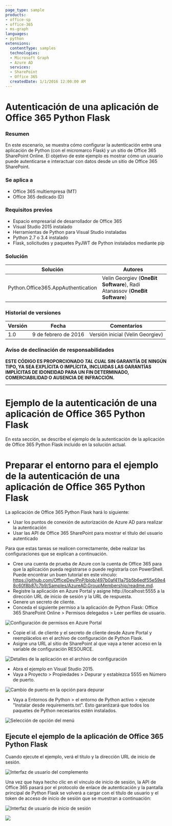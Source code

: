 ```yaml
---
page_type: sample
products:
- office-sp
- office-365
- ms-graph
languages:
- python
extensions:
  contentType: samples
  technologies:
  - Microsoft Graph
  - Azure AD
  services:
  - SharePoint
  - Office 365
  createdDate: 1/1/2016 12:00:00 AM
---
```

# Autenticación de una aplicación de Office 365 Python Flask #

### Resumen ###
En este escenario, se muestra cómo configurar la autenticación entre una aplicación de Python (con el micromarco Flask) y un sitio de Office 365 SharePoint Online. El objetivo de este ejemplo es mostrar cómo un usuario puede autenticarse e interactuar con datos desde un sitio de Office 365 SharePoint.

### Se aplica a ###
- Office 365 multiempresa (MT)
- Office 365 dedicado (D)

### Requisitos previos ###
- Espacio empresarial de desarrollador de Office 365
- Visual Studio 2015 instalado
- Herramientas de Python para Visual Studio instaladas
- Python 2.7 o 3.4 instalado
- Flask, solicitudes y paquetes PyJWT de Python instalados mediante pip

### Solución ###
Solución | Autores 
---------|----------
 Python.Office365.AppAuthentication | Velin Georgiev (**OneBit Software**), Radi Atanassov (**OneBit Software**)

### Historial de versiones ###
Versión | Fecha | Comentarios 
---------| -----| -------- 
1.0 | 9 de febrero de 2016 | Versión inicial (Velin Georgiev)

### Aviso de declinación de responsabilidades ###
**ESTE CÓDIGO ES PROPORCIONADO *TAL CUAL* SIN GARANTÍA DE NINGÚN TIPO, YA SEA EXPLÍCITA O IMPLÍCITA, INCLUIDAS LAS GARANTÍAS IMPLÍCITAS DE IDONEIDAD PARA UN FIN DETERMINADO, COMERCIABILIDAD O AUSENCIA DE INFRACCIÓN.**

----------

# Ejemplo de la autenticación de una aplicación de Office 365 Python Flask #
En esta sección, se describe el ejemplo de la autenticación de la aplicación de Office 365 Python Flask incluido en la solución actual.

# Preparar el entorno para el ejemplo de la autenticación de una aplicación de Office 365 Python Flask #
La aplicación de Office 365 Python Flask hará lo siguiente:

- Usar los puntos de conexión de autorización de Azure AD para realizar la autenticación
- Usar las API de Office 365 SharePoint para mostrar el título del usuario autenticado

Para que estas tareas se realicen correctamente, debe realizar las configuraciones que se explican a continuación. 

- Cree una cuenta de prueba de Azure con la cuenta de Office 365 para que la aplicación pueda registrarse o puede registrarla con PowerShell. Puede encontrar un buen tutorial en este vínculo: https://github.com/OfficeDev/PnP/blob/497b0af411a75b5b6edf55e59e48c60f8b87c7b9/Samples/AzureAD.GroupMembership/readme.md.
- Registre la aplicación en Azure Portal y asigne http://localhost:5555 a la dirección URL de inicio de sesión y la URL de respuesta.
- Genere un secreto de cliente.
- Conceda el siguiente permiso a la aplicación de Python Flask: Office 365 SharePoint Online > Permisos delegados > Leer perfiles de usuario.

![Configuración de permisos en Azure Portal](https://lh3.googleusercontent.com/-LxhYrbik6LQ/VrnZD-0Uf0I/AAAAAAAACaQ/jsUjHDQlmd4/s732-Ic42/office365-python-app2.PNG)

- Copie el id. de cliente y el secreto de cliente desde Azure Portal y reemplácelos en el archivo de configuración de Python Flask.
- Asigne una URL al sitio de SharePoint al que vaya a tener acceso en la variable de configuración RESOURCE.

![Detalles de la aplicación en el archivo de configuración](https://lh3.googleusercontent.com/-ETtW5MBuOcA/VrnZDQBAxQI/AAAAAAAACaY/ppp4My1JTlE/s616-Ic42/office365-python-app-config.PNG)

- Abra el ejemplo en Visual Studio 2015.
- Vaya a Proyecto > Propiedades > Depurar y establezca 5555 en Número de puerto.

![Cambio de puerto en la opción para depurar](https://lh3.googleusercontent.com/-M3upxeCKBN0/VrnZDSHnDoI/AAAAAAAACaA/BF4CTeKlUMs/s426-Ic42/office365-python-app-vs-config.PNG)

- Vaya a Entornos de Python > el entorno de Python activo > ejecute "Instalar desde requirements.txt". Esto garantizará que todos los paquetes de Python necesarios estén instalados.

![Selección de opción del menú](https://lh3.googleusercontent.com/-At6Smrxg9DQ/VrnZD6KMvfI/AAAAAAAACaM/gcgJUATPigE/s479-Ic42/office365-python-packages.png)

## Ejecute el ejemplo de la aplicación de Office 365 Python Flask ##
Cuando ejecute el ejemplo, verá el título y la dirección URL de inicio de sesión.

![Interfaz de usuario del complemento](https://lh3.googleusercontent.com/-GDdAcmYylZE/VrnZD8sVGwI/AAAAAAAACaI/1gB0jvULLBo/s438-Ic42/office365-python-app.PNG)


Una vez que haya hecho clic en el vínculo de inicio de sesión, la API de Office 365 pasará por el protocolo de enlace de autenticación y la pantalla principal de Python Flask se volverá a cargar con el título de usuario y el token de acceso de inicio de sesión que se muestran a continuación:

![Interfaz de usuario de inicio de sesión](https://lh3.googleusercontent.com/-44rsAE2uGFQ/VrnZDdJAseI/AAAAAAAACaE/70N8UX8ErIk/s569-Ic42/office365-python-app-result.PNG)

<img src="https://telemetry.sharepointpnp.com/pnp/samples/Provisioning.Office365.AppAuthentication" />